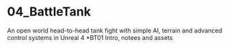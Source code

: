 # 04_BattleTank
An open world head-to-head tank fight with simple AI, terrain and advanced control systems in Unreal 4
*BT01 Intro, notees and assets
